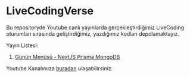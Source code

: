 # LiveCodingVerse

Bu repositoryde Youtube canlı yayınlarda gerçekleştirdiğimiz LiveCoding oturumları sırasında geliştirdiğimiz, yazdığımız kodları depolamaktayız.

Yayın Listesi:

1. [Günün Menüsü - NextJS Prisma MongoDB](./rating-system/README.md)

Youtube Kanalımıza [buradan](https://www.youtube.com/@thecoderverse/streams) ulaşabilirsiniz.
